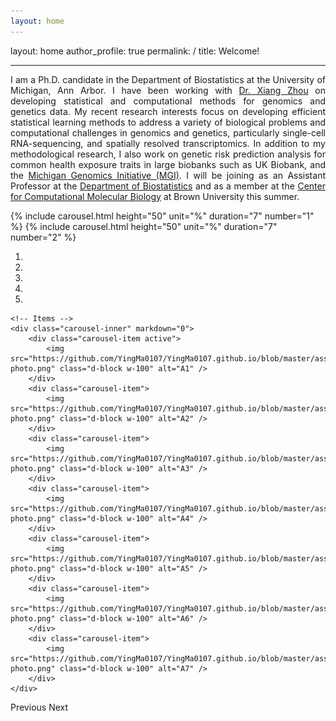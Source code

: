 ```yaml
---
layout: home
---
```

layout: home
author_profile: true
permalink: /
title: Welcome!

---
<p style="text-align: justify">
I am a Ph.D. candidate in the Department of Biostatistics at the University of Michigan, Ann Arbor. I have been working with <a href="https://www.xzlab.org">Dr. Xiang Zhou</a> on developing statistical and computational methods for genomics and genetics data. My recent research interests focus on developing efficient statistical learning methods to address a variety of biological problems and computational challenges in genomics and genetics, particularly single-cell RNA-sequencing, and spatially resolved transcriptomics. In addition to my methodological research, I also work on genetic risk prediction analysis for common health exposure traits in large biobanks such as UK Biobank, and the <a href="https://precisionhealth.umich.edu/our-research/michigangenomics/">Michigan Genomics Initiative (MGI)</a>. I will be joining as an Assistant Professor at the <a href="https://www.brown.edu/academics/public-health/biostats/home">Department of Biostatistics</a> and as a member at the <a href="https://ccmb.brown.edu">Center for Computational Molecular Biology</a> at Brown University this summer.
</p>

{% include carousel.html height="50" unit="%" duration="7" number="1" %}
{% include carousel.html height="50" unit="%" duration="7" number="2" %}

<div markdown="0" id="carousel" class="carousel slide" data-ride="carousel" data-interval="4000" data-pause="hover" >
    <!-- Menu -->
    <ol class="carousel-indicators">
        <li data-target="#carousel" data-slide-to="0" class="active"></li>
        <li data-target="#carousel" data-slide-to="1"></li>
        <li data-target="#carousel" data-slide-to="2"></li>
        <li data-target="#carousel" data-slide-to="3"></li>
        <li data-target="#carousel" data-slide-to="4"></li>
    </ol>

    <!-- Items -->
    <div class="carousel-inner" markdown="0">
        <div class="carousel-item active">
            <img src="https://github.com/YingMa0107/YingMa0107.github.io/blob/master/assets/images/bio-photo.png" class="d-block w-100" alt="A1" />
        </div>
        <div class="carousel-item">
            <img src="https://github.com/YingMa0107/YingMa0107.github.io/blob/master/assets/images/bio-photo.png" class="d-block w-100" alt="A2" />
        </div>
        <div class="carousel-item">
            <img src="https://github.com/YingMa0107/YingMa0107.github.io/blob/master/assets/images/bio-photo.png" class="d-block w-100" alt="A3" />
        </div>
        <div class="carousel-item">
            <img src="https://github.com/YingMa0107/YingMa0107.github.io/blob/master/assets/images/bio-photo.png" class="d-block w-100" alt="A4" />
        </div>
        <div class="carousel-item">
            <img src="https://github.com/YingMa0107/YingMa0107.github.io/blob/master/assets/images/bio-photo.png" class="d-block w-100" alt="A5" />
        </div>
        <div class="carousel-item">
            <img src="https://github.com/YingMa0107/YingMa0107.github.io/blob/master/assets/images/bio-photo.png" class="d-block w-100" alt="A6" />
        </div>
        <div class="carousel-item">
            <img src="https://github.com/YingMa0107/YingMa0107.github.io/blob/master/assets/images/bio-photo.png" class="d-block w-100" alt="A7" />
        </div>
    </div>
  <a class="carousel-control-prev" data-target="#carousel" role="button" data-slide="prev">
    <span class="carousel-control-prev-icon" aria-hidden="true"></span>
    <span class="sr-only">Previous</span>
  </a>
  <a class="carousel-control-next" data-target="#carousel" role="button" data-slide="next">
    <span class="carousel-control-next-icon" aria-hidden="true"></span>
    <span class="sr-only">Next</span>
  </a>
</div>
